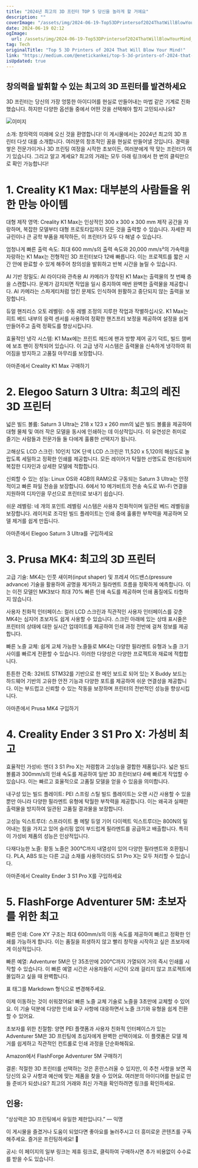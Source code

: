 ```yaml
---
title: "2024년 최고의 3D 프린터 TOP 5 당신을 놀라게 할 거에요"
description: ""
coverImage: "/assets/img/2024-06-19-Top53DPrintersof2024ThatWillBlowYourMind_0.png"
date: 2024-06-19 02:12
ogImage: 
  url: /assets/img/2024-06-19-Top53DPrintersof2024ThatWillBlowYourMind_0.png
tag: Tech
originalTitle: "Top 5 3D Printers of 2024 That Will Blow Your Mind!"
link: "https://medium.com/@enetickankei/top-5-3d-printers-of-2024-that-will-blow-your-mind-d13f0a305f3a"
isUpdated: true
---
```






## 창의력을 발휘할 수 있는 최고의 3D 프린터를 발견하세요

3D 프린터는 당신의 가장 엉뚱한 아이디어를 현실로 만들어내는 마법 같은 기계로 진화했습니다. 하지만 다양한 옵션들 중에서 어떤 것을 선택해야 할지 고민되시나요?

![이미지](/assets/img/2024-06-19-Top53DPrintersof2024ThatWillBlowYourMind_0.png)

소개: 창의력의 미래에 오신 것을 환영합니다! 이 게시물에서는 2024년 최고의 3D 프린터 다섯 대를 소개합니다. 여러분의 창조적인 꿈을 현실로 만들어낼 것입니다. 경력을 쌓은 전문가이거나 3D 프린팅 여정을 시작한 초보이든, 여러분에게 딱 맞는 프린터가 여기 있습니다. 그리고 알고 계세요? 최고의 거래는 모두 아래 링크에서 한 번의 클릭만으로 확인 가능합니다!

<div class="content-ad"></div>

# 1. Creality K1 Max: 대부분의 사람들을 위한 만능 아이템

대형 제작 영역: Creality K1 Max는 인상적인 300 x 300 x 300 mm 제작 공간을 자랑하며, 복잡한 모델부터 대형 프로토타입까지 모든 것을 출력할 수 있습니다. 자세한 피규린이나 큰 공학 부품을 제작하든, 이 프린터가 모두 다 해낼 수 있습니다.

엄청나게 빠른 출력 속도: 최대 600 mm/s의 출력 속도와 20,000 mm/s²의 가속력을 자랑하는 K1 Max는 전형적인 3D 프린터보다 12배 빠릅니다. 이는 프로젝트를 짧은 시간 안에 완료할 수 있게 해주어 창의성을 발휘하고 반복 시간을 늘릴 수 있습니다.

AI 기반 정밀도: AI 라이다와 관측용 AI 카메라가 장착된 K1 Max는 출력물의 첫 번째 층을 스캔합니다. 문제가 감지되면 작업을 일시 중지하여 매번 완벽한 출력물을 제공합니다. AI 카메라는 스파게티처럼 엉킨 문제도 인식하여 원활하고 중단되지 않는 출력을 보장합니다.

<div class="content-ad"></div>

듀얼 핸즤리스 오토 레벨링: 수동 레벨 조정의 지루한 작업과 작별하십시오. K1 Max는 히트 베드 내부의 응력 센서를 사용하여 정확한 핸즈프리 보정을 제공하여 설정을 쉽게 만들어주고 출력 정확도를 향상시킵니다.

효율적인 냉각 시스템: K1 Max에는 프린트 헤드에 팬과 방향 제어 공기 덕트, 빌드 챔버에 보조 팬이 장착되어 있습니다. 이 고급 냉각 시스템은 출력물을 신속하게 냉각하여 휘어짐을 방지하고 고품질 마무리를 보장합니다.

아마존에서 Creality K1 Max 구매하기

# 2. Elegoo Saturn 3 Ultra: 최고의 레진 3D 프린터

<div class="content-ad"></div>

넓은 빌드 볼륨: Saturn 3 Ultra는 218 x 123 x 260 mm의 넓은 빌드 볼륨을 제공하여 대형 물체 및 여러 작은 모델을 동시에 인쇄하는 데 이상적입니다. 이 유연성은 취미로 즐기는 사람들과 전문가들 둘 다에게 훌륭한 선택지가 됩니다.

고해상도 LCD 스크린: 10인치 12K 단색 LCD 스크린은 11,520 x 5,120의 해상도로 놀랍도록 세밀하고 정확한 인쇄를 제공합니다. 모든 레이어가 탁월한 선명도로 렌더링되어 복잡한 디자인과 상세한 모델에 적합합니다.

신뢰할 수 있는 성능: Linux OS와 4GB의 RAM으로 구동되는 Saturn 3 Ultra는 안정적이고 빠른 파일 전송을 보장합니다. 6에서 10 메가비트의 전송 속도로 Wi-Fi 연결을 지원하여 디자인을 무선으로 프린터로 보내기 쉽습니다.

쉬운 레벨링: 네 개의 포인트 레벨링 시스템은 사용자 친화적이며 일관된 베드 레벨링을 보장합니다. 레이저로 조각된 빌드 플레이트는 인쇄 중에 훌륭한 부착력을 제공하며 모델 제거를 쉽게 만듭니다.

<div class="content-ad"></div>

아마존에서 Elegoo Saturn 3 Ultra를 구입하세요

# 3. Prusa MK4: 최고의 3D 프린터

고급 기술: MK4는 인풋 섀이퍼(input shaper) 및 프레셔 어드밴스(pressure advance) 기술을 활용하여 공명을 제거하고 필라멘트 흐름을 정확하게 예측합니다. 이는 이전 모델인 MK3보다 최대 70% 빠른 인쇄 속도를 제공하며 인쇄 품질에도 타협하지 않습니다.

사용자 친화적 인터페이스: 컬러 LCD 스크린과 직관적인 사용자 인터페이스를 갖춘 MK4는 심지어 초보자도 쉽게 사용할 수 있습니다. 스크린 아래에 있는 상태 표시줄은 프린터의 상태에 대한 실시간 업데이트를 제공하여 인쇄 과정 전반에 걸쳐 정보를 제공합니다.

<div class="content-ad"></div>

빠른 노즐 교체: 쉽게 교체 가능한 노즐들로 MK4는 다양한 필라멘트 유형과 노즐 크기 사이를 빠르게 전환할 수 있습니다. 이러한 다양성은 다양한 프로젝트와 재료에 적합합니다.

튼튼한 건축: 32비트 STM32를 기반으로 한 메인 보드로 되어 있는 X Buddy 보드는 하드웨어 기반의 고유한 안전 기능과 다양한 포트를 제공하여 쉬운 연결성을 제공합니다. 이는 부드럽고 신뢰할 수 있는 작동을 보장하며 프린터의 전반적인 성능을 향상시킵니다.

아마존에서 Prusa MK4 구입하기

# 4. Creality Ender 3 S1 Pro X: 가성비 최고

<div class="content-ad"></div>

효율적인 가성비: 엔더 3 S1 Pro X는 저렴함과 고성능을 결합한 제품입니다. 넓은 빌드 볼륨과 300mm/s의 인쇄 속도를 제공하여 일반 3D 프린터보다 4배 빠르게 작업할 수 있습니다. 이는 빠르고 효율적으로 고품질 모델을 얻을 수 있음을 의미합니다.

내구성 있는 빌드 플레이트: PEI 스프링 스틸 빌드 플레이트는 오랜 시간 사용할 수 있을 뿐만 아니라 다양한 필라멘트 유형에 탁월한 부착력을 제공합니다. 이는 왜곡과 실패한 출력물을 방지하여 일관된 고품질 결과물을 보장합니다.

고성능 익스트루더: 스프라이트 풀 메탈 듀얼 기어 다이렉트 익스트루더는 800N의 밀어내는 힘을 가지고 있어 슬리핑 없이 부드럽게 필라멘트를 공급하고 배출합니다. 특히 이 가성비 제품의 성능은 인상적입니다.

다재다능한 노즐: 황동 노즐은 300°C까지 내열성이 있어 다양한 필라멘트와 호환됩니다. PLA, ABS 또는 다른 고급 소재를 사용하더라도 S1 Pro X는 모두 처리할 수 있습니다.

<div class="content-ad"></div>

아마존에서 Creality Ender 3 S1 Pro X를 구입하세요

# 5. FlashForge Adventurer 5M: 초보자를 위한 최고

빠른 인쇄: Core XY 구조는 최대 600mm/s의 이동 속도를 제공하여 빠르고 정확한 인쇄를 가능하게 합니다. 이는 품질을 희생하지 않고 빨리 창작을 시작하고 싶은 초보자에게 이상적입니다.

빠른 예열: Adventurer 5M은 단 35초만에 200°C까지 가열되어 거의 즉시 인쇄를 시작할 수 있습니다. 이 빠른 예열 시간은 사용자들이 시간이 오래 걸리지 않고 프로젝트에 몰입하고 싶을 때 완벽합니다.

<div class="content-ad"></div>

표 태그를 Markdown 형식으로 변경해주세요.

이제 이동하는 것이 쉬워졌어요! 빠른 노즐 교체 기술로 노즐을 3초만에 교체할 수 있어요. 이 기술 덕분에 다양한 인쇄 요구 사항에 대응하면서 노즐 크기와 유형을 쉽게 전환할 수 있어요.

초보자를 위한 친절함: 양면 PEI 플랫폼과 사용자 친화적 인터페이스가 있는 Adventurer 5M은 3D 프린팅에 초심자에게 완벽한 선택이에요. 이 플랫폼은 모델 제거를 쉽게하고 직관적인 컨트롤로 인쇄 과정을 단순화해줘요.

Amazon에서 FlashForge Adventurer 5M 구매하기

결론: 적절한 3D 프린터를 선택하는 것은 혼란스러울 수 있지만, 이 추천 사항을 보면 꼭 당신의 요구 사항과 예산에 맞는 제품을 찾을 수 있어요. 여러분의 아이디어를 현실로 만들 준비가 되셨나요? 최고의 거래와 최신 가격을 확인하려면 링크를 확인하세요.

<div class="content-ad"></div>

## 인용:

“상상력은 3D 프린팅에서 유일한 제한입니다.” — 익명

이 게시물을 즐겼거나 도움이 되었다면 좋아요를 눌러주시고 더 흥미로운 콘텐츠를 구독해주세요. 즐거운 프린팅하세요! 🚀

공시: 이 페이지의 일부 링크는 제휴 링크로, 클릭하여 구매하시면 추가 비용없이 수수료를 받을 수도 있습니다.